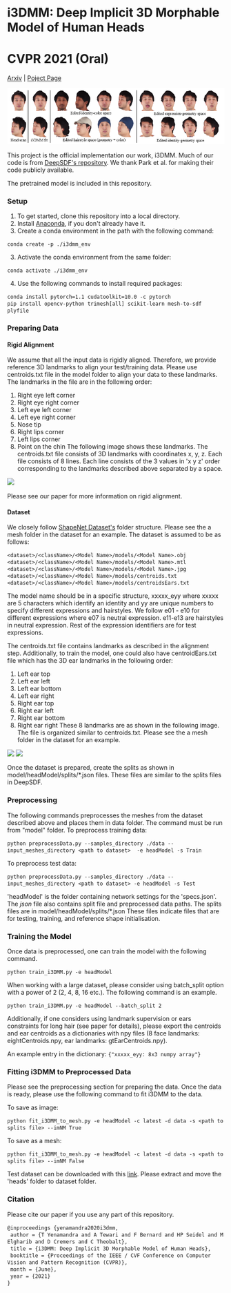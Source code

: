 # i3DMM: Deep Implicit 3D Morphable Model of Human Heads  
# CVPR 2021 (Oral)
[Arxiv](https://arxiv.org/abs/2011.14143) | [Poject Page](http://gvv.mpi-inf.mpg.de/projects/i3DMM/)

![Teaser](repoimgs/fullteaser.png)

This project is the official implementation our work, i3DMM. Much of our code is from [DeepSDF's repository](https://github.com/facebookresearch/DeepSDF). We thank Park et al. for making their code publicly available.

The pretrained model is included in this repository.

### Setup
1. To get started, clone this repository into a local directory.
2. Install [Anaconda](https://www.anaconda.com/products/individual#linux), if you don't already have it.
3. Create a conda environment in the path with the following command:
```
conda create -p ./i3dmm_env
```
3. Activate the conda environment from the same folder:
```
conda activate ./i3dmm_env
```
4. Use the following commands to install required packages:
```
conda install pytorch=1.1 cudatoolkit=10.0 -c pytorch
pip install opencv-python trimesh[all] scikit-learn mesh-to-sdf plyfile
```
### Preparing Data
#### Rigid Alignment
We assume that all the input data is rigidly aligned. Therefore, we provide reference 3D landmarks to align your test/training data. Please use centroids.txt file in the model folder to align your data to these landmarks. The landmarks in the file are in the following order:
1. Right eye left corner
2. Right eye right corner
3. Left eye left corner
4. Left eye right corner
5. Nose tip
6. Right lips corner
7. Left lips corner
8. Point on the chin
The following image shows these landmarks. The centroids.txt file consists of 3D landmarks with coordinates x, y, z. Each file consists of 8 lines. Each line consists of the 3 values in 'x y z' order corresponding to the landmarks described above separated by a space.

<img src="https://github.com/tarun738/i3DMM_pre_release/blob/main/repoimgs/lms.png" width="100"/>

Please see our paper for more information on rigid alignment.

#### Dataset
We closely follow [ShapeNet Dataset's](https://shapenet.org/) folder structure. Please see the a mesh folder in the dataset for an example.
The dataset is assumed to be as follows:
```
<dataset>/<className>/<Model Name>/models/<Model Name>.obj
<dataset>/<className>/<Model Name>/models/<Model Name>.mtl
<dataset>/<className>/<Model Name>/models/<Model Name>.jpg
<dataset>/<className>/<Model Name>/models/centroids.txt
<dataset>/<className>/<Model Name>/models/centroidsEars.txt
```
The model name should be in a specific structure, xxxxx_eyy where xxxxx are 5 characters which identify an identity and yy are unique numbers to specify different expressions and hairstyles. We follow e01 - e10 for different expressions where e07 is neutral expression. e11-e13 are hairstyles in neutral expression. Rest of the expression identifiers are for test expressions.

The centroids.txt file contains landmarks as described in the alignment step. Additionally, to train the model, one could also have centroidEars.txt file which has the 3D ear landmarks in the following order:
1. Left ear top
2. Left ear left
3. Left ear bottom
4. Left ear right
5. Right ear top
6. Right ear left
7. Right ear bottom
8. Right ear right
These 8 landmarks are as shown in the following image. The file is organized similar to centroids.txt. Please see the a mesh folder in the dataset for an example.

<img src="https://github.com/tarun738/i3DMM_pre_release/blob/main/repoimgs/earLeft.png" width="100"/> <img src="https://github.com/tarun738/i3DMM_pre_release/blob/main/repoimgs/earRight.png" width="110"/>

Once the dataset is prepared, create the splits as shown in model/headModel/splits/\*.json files. These files are similar to the splits files in DeepSDF.

### Preprocessing

The following commands preprocesses the meshes from the dataset described above and places them in data folder. The command must be run from "model" folder.
To preprocess training data:
```
python preprocessData.py --samples_directory ./data --input_meshes_directory <path to dataset>  -e headModel -s Train
```
To preprocess test data:

```
python preprocessData.py --samples_directory ./data --input_meshes_directory <path to dataset> -e headModel -s Test
```
'headModel' is the folder containing network settings for the 'specs.json'. The *json* file also contains split file and preprocessed data paths. The splits files are in model/headModel/splits/\*.json
These files indicate files that are for testing, training, and reference shape initialisation.

### Training the Model

Once data is preprocessed, one can train the model with the following command.

```
python train_i3DMM.py -e headModel
```
When working with a large dataset, please consider using batch_split option with a power of 2 (2, 4, 8, 16 etc.). The following command is an example.

```
python train_i3DMM.py -e headModel --batch_split 2
```

Additionally, if one considers using landmark supervision or ears constraints for long hair (see paper for details), please export the centroids and ear centroids as a dictionaries with npy files (8 face landmarks: eightCentroids.npy, ear landmarks: gtEarCentroids.npy).

An example entry in the dictionary: ```{"xxxxx_eyy: 8x3 numpy array"}```

### Fitting i3DMM to Preprocessed Data

Please see the preprocessing section for preparing the data. Once the data is ready, please use the following command to fit i3DMM to the data.

To save as image:
```
python fit_i3DMM_to_mesh.py -e headModel -c latest -d data -s <path to splits file> --imNM True
```

To save as a mesh:
```
python fit_i3DMM_to_mesh.py -e headModel -c latest -d data -s <path to splits file> --imNM False
```
Test dataset can be downloaded with this [link](TODO). Please extract and move the 'heads' folder to dataset folder.


### Citation

Please cite our paper if you use any part of this repository.
```
@inproceedings {yenamandra2020i3dmm,
 author = {T Yenamandra and A Tewari and F Bernard and HP Seidel and M Elgharib and D Cremers and C Theobalt},
 title = {i3DMM: Deep Implicit 3D Morphable Model of Human Heads},
 booktitle = {Proceedings of the IEEE / CVF Conference on Computer Vision and Pattern Recognition (CVPR)},
 month = {June},
 year = {2021}
}
```
